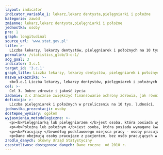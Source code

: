 ```yaml
---
layout: indicator
indicator_variable_1: lekarz,lekarz dentysta,pielęgniarki i położne
kategorie: zawód
zmienne: lekarz,lekarz dentysta,pielęgniarki i położne
jednostka: osoby
pre: 1
graph: longitudinal
source_url: 'www.stat.gov.pl'
title: >-
  Liczba lekarzy, lekarzy dentystów, pielęgniarek i położnych na 10 tys. ludności
permalink: /statistics_glob/3-c-1/
sdg_goal: 3
indicator: 3.c.1
target_id: '3.c.1'
graph_title: Liczba lekarzy, lekarzy dentystów, pielęgniarek i położnych na 10 tys. ludności
nazwa_wskaznika: >-
  <b>3.c.1 Liczba lekarzy, lekarzy dentystów, pielęgniarek i położnych na 10 tys. ludności</b>
cel: >-
  Cel 3. Dobre zdrowie i jakość życia
zadanie: 3.c Znacznie zwiększyć finansowanie ochrony zdrowia, jak również nabór, rozwój, szkolenie i utrzymanie pracowników opieki zdrowotnej w krajach rozwijających się, szczególnie w tych najmniej rozwiniętych oraz małych rozwijających się państwach wyspiarskich.
definicja: >-
  Liczba pielęgniarek i położnych w przeliczeniu na 10 tys. ludności.
jednostka_prezentacji: osoby
dostepne_wymiary: ogółem
wyjasnienia_metodologiczne: >-
  <p><b>Pielęgniarką lub pielęgniarzem </b>jest osoba, która posiada wymagane kwalifikacje, potwierdzone odpowiednimi dokumentami do udzielania świadczeń zdrowotnych (w szczególności świadczeń pielęgnacyjnych, zapobiegawczych, diagnostycznych, leczniczych, rehabilitacyjnych oraz z zakresu promocji zdrowia). (Ustawa z dnia 5 lipca 1996 r. o zawodach pielęgniarki i położnej - tekst jednolity: Dz.U. 2009 r. Nr 151 poz. 1217 z późn. zm.).</p>
  <p><b>Położną lub położnym </b>jest osoba, która posiada wymagane kwalifikacje, potwierdzone odpowiednimi dokumentami do udzielania świadczeń zdrowotnych (w szczególności świadczeń pielęgnacyjnych, zapobiegawczych, diagnostycznych, leczniczych, rehabilitacyjnych oraz promocji zdrowia, w zakresie opieki nad kobietą, kobietą ciężarną, rodzącą i położnicą oraz nad noworodkiem). (Ustawa z dnia 5 lipca 1996 r. o zawodach pielęgniarki i położnej. Tekst pierwotny: Dz. U. 1996 r. Nr 91 poz. 410  tekst jednolity: Dz. U. 2001 r. Nr 57 poz. 602 z późn. zm).</p>
  <p><b>Pracujący </b>według podstawowego miejsca pracy - osoby pracujące w wymiarze pełnego etatu, w wymiarze godzin przekraczających pełny etat oraz w niepełnym wymiarze godzin w stosunku do czasu pracy określonego obowiązującymi przepisami dla danego rodzaju pracy. Osoby te, niezależnie od wymiaru czasu pracy, są liczone raz, według podstawowego miejsca zatrudnienia. </p>
  <p>Dane obejmują osoby pracujące z pacjentem, bez osób pracujących w NFZ, administracji państwowej, uczelniach wyższych  nie obejmują osób, pracujących w MON i MSW (do 2011 r. MSWiA).</p>
zrodlo_danych: Główny Urząd Statystyczny
czestotliwosc_dostępnosc_danych: Dane roczne  od 2010 r.
---
```

